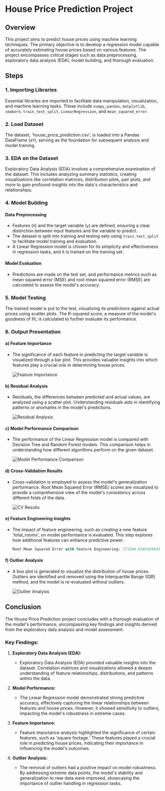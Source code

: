 # House Price Prediction Project

## Overview

This project aims to predict house prices using machine learning techniques. The primary objective is to develop a regression model capable of accurately estimating house prices based on various features. The project encompasses critical stages such as data preprocessing, exploratory data analysis (EDA), model building, and thorough evaluation.

## Steps

### 1. Importing Libraries

Essential libraries are imported to facilitate data manipulation, visualization, and machine learning tasks. These include `numpy`, `pandas`, `matplotlib`, `seaborn`, `train_test_split`, `LinearRegression`, and `mean_squared_error`.

### 2. Load Dataset

The dataset, 'house_price_prediction.csv', is loaded into a Pandas DataFrame (`df`), serving as the foundation for subsequent analysis and model training.

### 3. EDA on the Dataset

Exploratory Data Analysis (EDA) involves a comprehensive examination of the dataset. This includes analyzing summary statistics, creating visualizations like correlation matrices, distribution plots, pair plots, and more to gain profound insights into the data's characteristics and relationships.

### 4. Model Building

#### Data Preprocessing
- Features (`X`) and the target variable (`y`) are defined, ensuring a clear distinction between input features and the variable to predict.
- The dataset is split into training and testing sets using `train_test_split` to facilitate model training and evaluation.
- A Linear Regression model is chosen for its simplicity and effectiveness in regression tasks, and it is trained on the training set.

#### Model Evaluation
- Predictions are made on the test set, and performance metrics such as mean squared error (MSE) and root mean squared error (RMSE) are calculated to assess the model's accuracy.

### 5. Model Testing

The trained model is put to the test, visualizing its predictions against actual prices using scatter plots. The R-squared score, a measure of the model's goodness of fit, is calculated to further evaluate its performance.

### 6. Output Presentation

#### a) Feature Importance
- The significance of each feature in predicting the target variable is visualized through a bar plot. This provides valuable insights into which features play a crucial role in determining house prices.

  ![Feature Importance](feature_importance.png)

#### b) Residual Analysis
- Residuals, the differences between predicted and actual values, are analyzed using a scatter plot. Understanding residuals aids in identifying patterns or anomalies in the model's predictions.

  ![Residual Analysis](residual_analysis.png)

#### c) Model Performance Comparison
- The performance of the Linear Regression model is compared with Decision Tree and Random Forest models. This comparison helps in understanding how different algorithms perform on the given dataset.

  ![Model Performance Comparison](comparison.png)

#### d) Cross-Validation Results
- Cross-validation is employed to assess the model's generalization performance. Root Mean Squared Error (RMSE) scores are visualized to provide a comprehensive view of the model's consistency across different folds of the data.

  ![CV Results](cv.png)

#### e) Feature Engineering Insights
- The impact of feature engineering, such as creating a new feature 'total_rooms', on model performance is evaluated. This step explores how additional features can enhance predictive power.

  ```python
  Root Mean Squared Error with Feature Engineering: 273394.6285434443
  ```

#### f) Outlier Analysis
- A box plot is generated to visualize the distribution of house prices. Outliers are identified and removed using the Interquartile Range (IQR) method, and the model is re-evaluated without outliers.

  ![Outlier Analysis](outlier_analysis.png)

## Conclusion

The House Price Prediction project concludes with a thorough evaluation of the model's performance, encompassing key findings and insights derived from the exploratory data analysis and model assessment.

### Key Findings:

1. **Exploratory Data Analysis (EDA):**
   - Exploratory Data Analysis (EDA) provided valuable insights into the dataset. Correlation matrices and visualizations allowed a deeper understanding of feature relationships, distributions, and patterns within the data.

2. **Model Performance:**
   - The Linear Regression model demonstrated strong predictive accuracy, effectively capturing the linear relationships between features and house prices. However, it showed sensitivity to outliers, impacting the model's robustness in extreme cases.

3. **Feature Importance:**
   - Feature importance analysis highlighted the significance of certain features, such as 'square footage.' These features played a crucial role in predicting house prices, indicating their importance in influencing the model's outcomes.

4. **Outlier Analysis:**
   - The removal of outliers had a positive impact on model robustness. By addressing extreme data points, the model's stability and generalization to new data were improved, showcasing the importance of outlier handling in regression tasks.
